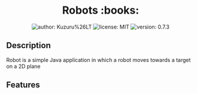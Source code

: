 <h1 align="center">Robots :books:</h1>
<p align="center">
  <img src="https://img.shields.io/badge/author-Kuzuru%20%26%20sladkOejka-blue" alt="author: Kuzuru%26LT">
  <img src="https://img.shields.io/npm/l/apache" alt="license: MIT">
  <img src="https://img.shields.io/badge/version-0.7.3-blue" alt="version: 0.7.3">
 </p>

## Description
Robot is a simple Java application in which a robot moves towards a target on a 2D plane

## Features

<feats>
